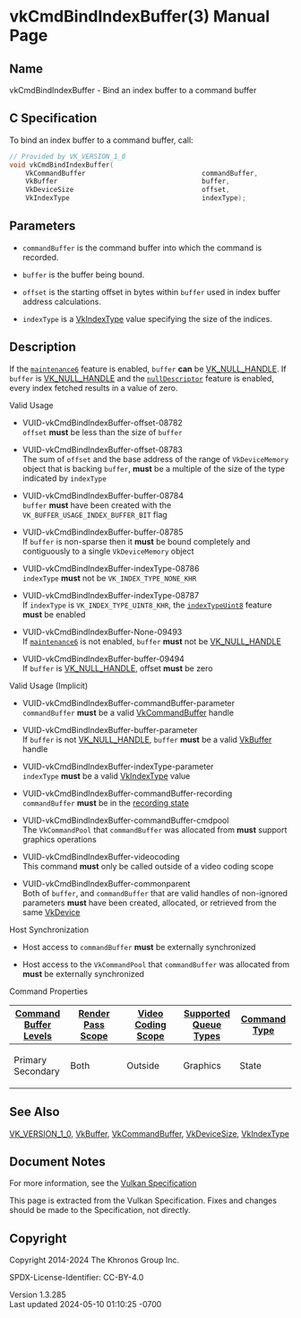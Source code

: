 # vkCmdBindIndexBuffer(3) Manual Page

## Name

vkCmdBindIndexBuffer - Bind an index buffer to a command buffer



## <a href="#_c_specification" class="anchor"></a>C Specification

To bind an index buffer to a command buffer, call:

``` c
// Provided by VK_VERSION_1_0
void vkCmdBindIndexBuffer(
    VkCommandBuffer                             commandBuffer,
    VkBuffer                                    buffer,
    VkDeviceSize                                offset,
    VkIndexType                                 indexType);
```

## <a href="#_parameters" class="anchor"></a>Parameters

- `commandBuffer` is the command buffer into which the command is
  recorded.

- `buffer` is the buffer being bound.

- `offset` is the starting offset in bytes within `buffer` used in index
  buffer address calculations.

- `indexType` is a [VkIndexType](https://registry.khronos.org/vulkan/specs/1.3-extensions/man/html/VkIndexType.html) value specifying the
  size of the indices.

## <a href="#_description" class="anchor"></a>Description

If the <a
href="https://registry.khronos.org/vulkan/specs/1.3-extensions/html/vkspec.html#features-maintenance6"
target="_blank" rel="noopener"><code>maintenance6</code></a> feature is
enabled, `buffer` **can** be [VK_NULL_HANDLE](https://registry.khronos.org/vulkan/specs/1.3-extensions/man/html/VK_NULL_HANDLE.html). If
`buffer` is [VK_NULL_HANDLE](https://registry.khronos.org/vulkan/specs/1.3-extensions/man/html/VK_NULL_HANDLE.html) and the <a
href="https://registry.khronos.org/vulkan/specs/1.3-extensions/html/vkspec.html#features-nullDescriptor"
target="_blank" rel="noopener"><code>nullDescriptor</code></a> feature
is enabled, every index fetched results in a value of zero.

Valid Usage

- <a href="#VUID-vkCmdBindIndexBuffer-offset-08782"
  id="VUID-vkCmdBindIndexBuffer-offset-08782"></a>
  VUID-vkCmdBindIndexBuffer-offset-08782  
  `offset` **must** be less than the size of `buffer`

- <a href="#VUID-vkCmdBindIndexBuffer-offset-08783"
  id="VUID-vkCmdBindIndexBuffer-offset-08783"></a>
  VUID-vkCmdBindIndexBuffer-offset-08783  
  The sum of `offset` and the base address of the range of
  `VkDeviceMemory` object that is backing `buffer`, **must** be a
  multiple of the size of the type indicated by `indexType`

- <a href="#VUID-vkCmdBindIndexBuffer-buffer-08784"
  id="VUID-vkCmdBindIndexBuffer-buffer-08784"></a>
  VUID-vkCmdBindIndexBuffer-buffer-08784  
  `buffer` **must** have been created with the
  `VK_BUFFER_USAGE_INDEX_BUFFER_BIT` flag

- <a href="#VUID-vkCmdBindIndexBuffer-buffer-08785"
  id="VUID-vkCmdBindIndexBuffer-buffer-08785"></a>
  VUID-vkCmdBindIndexBuffer-buffer-08785  
  If `buffer` is non-sparse then it **must** be bound completely and
  contiguously to a single `VkDeviceMemory` object

- <a href="#VUID-vkCmdBindIndexBuffer-indexType-08786"
  id="VUID-vkCmdBindIndexBuffer-indexType-08786"></a>
  VUID-vkCmdBindIndexBuffer-indexType-08786  
  `indexType` **must** not be `VK_INDEX_TYPE_NONE_KHR`

- <a href="#VUID-vkCmdBindIndexBuffer-indexType-08787"
  id="VUID-vkCmdBindIndexBuffer-indexType-08787"></a>
  VUID-vkCmdBindIndexBuffer-indexType-08787  
  If `indexType` is `VK_INDEX_TYPE_UINT8_KHR`, the
  [`indexTypeUint8`](#features-indexTypeUint8) feature **must** be
  enabled

- <a href="#VUID-vkCmdBindIndexBuffer-None-09493"
  id="VUID-vkCmdBindIndexBuffer-None-09493"></a>
  VUID-vkCmdBindIndexBuffer-None-09493  
  If [`maintenance6`](#features-maintenance6) is not enabled, `buffer`
  **must** not be [VK_NULL_HANDLE](https://registry.khronos.org/vulkan/specs/1.3-extensions/man/html/VK_NULL_HANDLE.html)

- <a href="#VUID-vkCmdBindIndexBuffer-buffer-09494"
  id="VUID-vkCmdBindIndexBuffer-buffer-09494"></a>
  VUID-vkCmdBindIndexBuffer-buffer-09494  
  If `buffer` is [VK_NULL_HANDLE](https://registry.khronos.org/vulkan/specs/1.3-extensions/man/html/VK_NULL_HANDLE.html), offset **must**
  be zero

Valid Usage (Implicit)

- <a href="#VUID-vkCmdBindIndexBuffer-commandBuffer-parameter"
  id="VUID-vkCmdBindIndexBuffer-commandBuffer-parameter"></a>
  VUID-vkCmdBindIndexBuffer-commandBuffer-parameter  
  `commandBuffer` **must** be a valid
  [VkCommandBuffer](https://registry.khronos.org/vulkan/specs/1.3-extensions/man/html/VkCommandBuffer.html) handle

- <a href="#VUID-vkCmdBindIndexBuffer-buffer-parameter"
  id="VUID-vkCmdBindIndexBuffer-buffer-parameter"></a>
  VUID-vkCmdBindIndexBuffer-buffer-parameter  
  If `buffer` is not [VK_NULL_HANDLE](https://registry.khronos.org/vulkan/specs/1.3-extensions/man/html/VK_NULL_HANDLE.html), `buffer`
  **must** be a valid [VkBuffer](https://registry.khronos.org/vulkan/specs/1.3-extensions/man/html/VkBuffer.html) handle

- <a href="#VUID-vkCmdBindIndexBuffer-indexType-parameter"
  id="VUID-vkCmdBindIndexBuffer-indexType-parameter"></a>
  VUID-vkCmdBindIndexBuffer-indexType-parameter  
  `indexType` **must** be a valid [VkIndexType](https://registry.khronos.org/vulkan/specs/1.3-extensions/man/html/VkIndexType.html) value

- <a href="#VUID-vkCmdBindIndexBuffer-commandBuffer-recording"
  id="VUID-vkCmdBindIndexBuffer-commandBuffer-recording"></a>
  VUID-vkCmdBindIndexBuffer-commandBuffer-recording  
  `commandBuffer` **must** be in the [recording
  state](#commandbuffers-lifecycle)

- <a href="#VUID-vkCmdBindIndexBuffer-commandBuffer-cmdpool"
  id="VUID-vkCmdBindIndexBuffer-commandBuffer-cmdpool"></a>
  VUID-vkCmdBindIndexBuffer-commandBuffer-cmdpool  
  The `VkCommandPool` that `commandBuffer` was allocated from **must**
  support graphics operations

- <a href="#VUID-vkCmdBindIndexBuffer-videocoding"
  id="VUID-vkCmdBindIndexBuffer-videocoding"></a>
  VUID-vkCmdBindIndexBuffer-videocoding  
  This command **must** only be called outside of a video coding scope

- <a href="#VUID-vkCmdBindIndexBuffer-commonparent"
  id="VUID-vkCmdBindIndexBuffer-commonparent"></a>
  VUID-vkCmdBindIndexBuffer-commonparent  
  Both of `buffer`, and `commandBuffer` that are valid handles of
  non-ignored parameters **must** have been created, allocated, or
  retrieved from the same [VkDevice](https://registry.khronos.org/vulkan/specs/1.3-extensions/man/html/VkDevice.html)

Host Synchronization

- Host access to `commandBuffer` **must** be externally synchronized

- Host access to the `VkCommandPool` that `commandBuffer` was allocated
  from **must** be externally synchronized

Command Properties

<table class="tableblock frame-all grid-all stretch">
<colgroup>
<col style="width: 20%" />
<col style="width: 20%" />
<col style="width: 20%" />
<col style="width: 20%" />
<col style="width: 20%" />
</colgroup>
<thead>
<tr class="header">
<th class="tableblock halign-left valign-top"><a
href="#VkCommandBufferLevel">Command Buffer Levels</a></th>
<th class="tableblock halign-left valign-top"><a
href="#vkCmdBeginRenderPass">Render Pass Scope</a></th>
<th class="tableblock halign-left valign-top"><a
href="#vkCmdBeginVideoCodingKHR">Video Coding Scope</a></th>
<th class="tableblock halign-left valign-top"><a
href="#VkQueueFlagBits">Supported Queue Types</a></th>
<th class="tableblock halign-left valign-top"><a
href="#fundamentals-queueoperation-command-types">Command Type</a></th>
</tr>
</thead>
<tbody>
<tr class="odd">
<td class="tableblock halign-left valign-top"><p>Primary<br />
Secondary</p></td>
<td class="tableblock halign-left valign-top"><p>Both</p></td>
<td class="tableblock halign-left valign-top"><p>Outside</p></td>
<td class="tableblock halign-left valign-top"><p>Graphics</p></td>
<td class="tableblock halign-left valign-top"><p>State</p></td>
</tr>
</tbody>
</table>

## <a href="#_see_also" class="anchor"></a>See Also

[VK_VERSION_1_0](https://registry.khronos.org/vulkan/specs/1.3-extensions/man/html/VK_VERSION_1_0.html), [VkBuffer](https://registry.khronos.org/vulkan/specs/1.3-extensions/man/html/VkBuffer.html),
[VkCommandBuffer](https://registry.khronos.org/vulkan/specs/1.3-extensions/man/html/VkCommandBuffer.html),
[VkDeviceSize](https://registry.khronos.org/vulkan/specs/1.3-extensions/man/html/VkDeviceSize.html), [VkIndexType](https://registry.khronos.org/vulkan/specs/1.3-extensions/man/html/VkIndexType.html)

## <a href="#_document_notes" class="anchor"></a>Document Notes

For more information, see the <a
href="https://registry.khronos.org/vulkan/specs/1.3-extensions/html/vkspec.html#vkCmdBindIndexBuffer"
target="_blank" rel="noopener">Vulkan Specification</a>

This page is extracted from the Vulkan Specification. Fixes and changes
should be made to the Specification, not directly.

## <a href="#_copyright" class="anchor"></a>Copyright

Copyright 2014-2024 The Khronos Group Inc.

SPDX-License-Identifier: CC-BY-4.0

Version 1.3.285  
Last updated 2024-05-10 01:10:25 -0700
